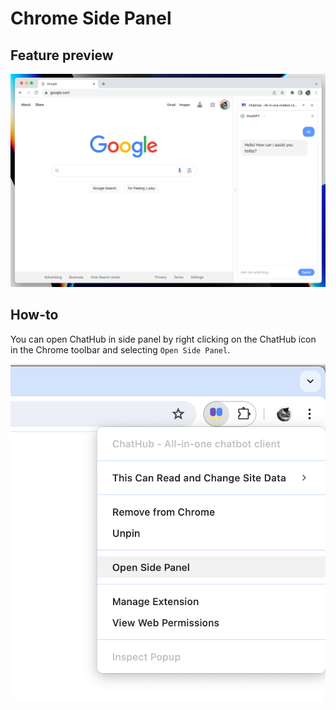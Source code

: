 # Chrome Side Panel

## Feature preview

![](side-panel-2.png)

## How-to

You can open ChatHub in side panel by right clicking on the ChatHub icon in the Chrome toolbar and selecting `Open Side Panel`.

![](side-panel-1.png)

